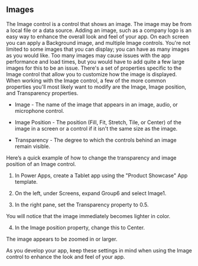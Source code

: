 ## Images

The Image control is a control that shows an image. The image may be from a local file or a data source. Adding an image, such as a company logo is an easy way to enhance the overall look and feel of your app. On each screen you can apply a Background image, and multiple Image controls. You're not limited to some images that you can display; you can have as many images as you would like. Too many images may cause issues with the app performance and load times, but you would have to add quite a few large images for this to be an issue. There's a set of properties specific to the Image control that allow you to customize how the image is displayed. When working with the Image control, a few of the more common properties you'll most likely want to modify are the Image, Image position, and Transparency properties.

+ Image - The name of the image that appears in an image, audio, or microphone control.

+ Image Position - The position (Fill, Fit, Stretch, Tile, or Center) of the image in a screen or a control if it isn't the same size as the image.

+ Transparency - The degree to which the controls behind an image remain visible.

Here’s a quick example of how to change the transparency and image position of an Image control.

1. In Power Apps, create a Tablet app using the "Product Showcase" App template.

2. On the left, under Screens, expand Group6 and select Image1.

3. In the right pane, set the Transparency property to 0.5.

You will notice that the image immediately becomes lighter in color.

4. In the Image position property, change this to Center.

The image appears to be zoomed in or larger.

As you develop your app, keep these settings in mind when using the Image control to enhance the look and feel of your app.
